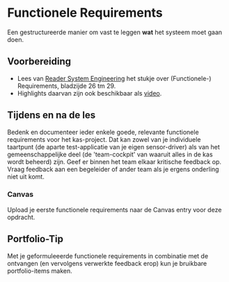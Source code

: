 # Functionele Requirements

Een gestructureerde manier om vast te leggen **wat** het systeem moet gaan doen.

## Voorbereiding

- Lees van [Reader System Engineering](https://github.com/HU-TI-DEV/TI-S2/blob/main/hardware-interfacing/pdfs/reader-system-engineering.pdf) het stukje over (Functionele-) Requirements, bladzijde 26 tm 29.
- Highlights daarvan zijn ook beschikbaar als [video](https://www.youtube.com/watch?v=IJ0bIVxbi04).

## Tijdens en na de les

Bedenk en documenteer ieder enkele goede, relevante functionele requirements voor het kas-project. Dat kan zowel van je individuele taartpunt (de aparte test-applicatie van je eigen sensor-driver) als van het gemeenschappelijke deel (de 'team-cockpit' van waaruit alles in de kas wordt beheerd) zijn. Geef er binnen het team elkaar kritische feedback op. Vraag feedback aan een begeleider of ander team als je ergens onderling niet uit komt. 

### Canvas
Upload je eerste functionele requirements naar de Canvas entry voor deze opdracht.

## Portfolio-Tip

Met  je geformuleeerde functionele requirements in combinatie met de ontvangen (en vervolgens verwerkte feedback erop) kun je bruikbare portfolio-items maken.
